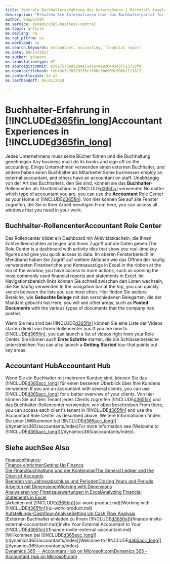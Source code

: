 ```yaml
---
title: Zentrale Buchhaltererfahrung des Unternehmens | Microsoft Ausgleich.
description: "Erhalten Sie Informationen über das Buchhalterportal für  Business Central. und das Buchhalterrollencenter, das interne und externe Buchhalter im Kundenunternehmen unterstützt."
author: edupont04
ms.service: dynamics365-business-central
ms.topic: article
ms.devlang: na
ms.tgt_pltfrm: na
ms.workload: na
ms.search.keywords: accountant, accounting, financial report
ms.date: 09/14/2017
ms.author: edupont
ms.translationtype: HT
ms.sourcegitcommit: e3917573a912a4e51416c4e926443c87513728fe
ms.openlocfilehash: feb49e3c78329235cff68c8be009c996b1111812
ms.contentlocale: de-at
ms.lasthandoff: 06/01/2018

---
```

# <a name="accountant-experiences-in-included365finlongincludesd365finlongmdmd"></a><span data-ttu-id="6e014-103">Buchhalter-Erfahrung in [!INCLUDE[d365fin_long](includes/d365fin_long_md.md)]</span><span class="sxs-lookup"><span data-stu-id="6e014-103">Accountant Experiences in [!INCLUDE[d365fin_long](includes/d365fin_long_md.md)]</span></span>
<span data-ttu-id="6e014-104">Jedes Unternehmens muss seine Bücher führen und die Buchhaltung genehmigen.</span><span class="sxs-lookup"><span data-stu-id="6e014-104">Any business must do its books and sign off on the accounting.</span></span> <span data-ttu-id="6e014-105">Einige Unternehmen verwenden einen externen Buchhalter, und andere haben einen Buchhalter als Mitarbeiter.</span><span class="sxs-lookup"><span data-stu-id="6e014-105">Some businesses employ an external accountant, and others have an accountant on staff.</span></span> <span data-ttu-id="6e014-106">Unabhängig von der Art des Buchhalters, den Sie sind, können sie das **Buchhalter**-Rollencenter als Startbildschirm in [!INCLUDE[d365fin](includes/d365fin_md.md)] verwenden.</span><span class="sxs-lookup"><span data-stu-id="6e014-106">No matter which type of accountant you are, you can use the **Accountant** Role Center as your Home in [!INCLUDE[d365fin](includes/d365fin_md.md)].</span></span> <span data-ttu-id="6e014-107">Von hier können Sie auf alle Fenster zugreifen, die Sie in Ihrer Arbeit benötigen.</span><span class="sxs-lookup"><span data-stu-id="6e014-107">From here, you can access all windows that you need in your work.</span></span>  

## <a name="accountant-role-center"></a><span data-ttu-id="6e014-108">Buchhalter-Rollencenter</span><span class="sxs-lookup"><span data-stu-id="6e014-108">Accountant Role Center</span></span>
<span data-ttu-id="6e014-109">Das Rollencenter bildet ein Dashboard mit Aktivitätskacheln, die Ihnen Echtzeitkennzahlen anzeigen und Ihnen Zugriff auf die Daten geben.</span><span class="sxs-lookup"><span data-stu-id="6e014-109">The Role Center is a dashboard with activity tiles that show you real-time key figures and give you quick access to data.</span></span> <span data-ttu-id="6e014-110">Im oberen Fensterbereich im Menüband haben Sie Zugriff auf weitere Aktionen wie das Öffnen der häufig verwendeten Finanberichte und Kontoauszüge in Excel.</span><span class="sxs-lookup"><span data-stu-id="6e014-110">In the ribbon at the top of the window, you have access to more actions, such as opening the most commonly used financial reports and statements in Excel.</span></span> <span data-ttu-id="6e014-111">Im Navigationsbereich links können Sie schnell zwischen den Listen wechseln, die Sie häufig verwenden.</span><span class="sxs-lookup"><span data-stu-id="6e014-111">In the navigation bar at the top, you can quickly switch between the lists you use most often.</span></span> <span data-ttu-id="6e014-112">Hier finden Sie weitere Bereiche, wie **Gebuchte Belege** mit den verschiedenen Belegarten, die der Mandant gebucht hat.</span><span class="sxs-lookup"><span data-stu-id="6e014-112">Here, you will see other areas, such as **Posted Documents** with the various types of documents that the company has posted.</span></span>  

<span data-ttu-id="6e014-113">Wenn Sie neu sind bei [!INCLUDE[d365fin](includes/d365fin_md.md)] können Sie eine Liste der Videos starten direkt von Ihrem Rollencenter aus.</span><span class="sxs-lookup"><span data-stu-id="6e014-113">If you are new to [!INCLUDE[d365fin](includes/d365fin_md.md)], you can launch a list of videos right from your Role Center.</span></span> <span data-ttu-id="6e014-114">Sie können auch **Erste Schritte** starten, die die Schlüsselbereiche unterstreichen.</span><span class="sxs-lookup"><span data-stu-id="6e014-114">You can also launch a **Getting Started** tour that points out key areas.</span></span>  

## <a name="accountant-hub"></a><span data-ttu-id="6e014-115">Accountant Hub</span><span class="sxs-lookup"><span data-stu-id="6e014-115">Accountant Hub</span></span>
<span data-ttu-id="6e014-116">Wenn Sie ein Buchhalter mit mehreren Kunden sind, können Sie das [!INCLUDE[d365acc_long](includes/d365acc_long_md.md)] für einen besseren Überblick über Ihre Kundens verwenden.</span><span class="sxs-lookup"><span data-stu-id="6e014-116">If you are an accountant with several clients, you can use [!INCLUDE[d365acc_long](includes/d365acc_long_md.md)] for a better overview of your clients.</span></span> <span data-ttu-id="6e014-117">Von hier können Sie auf den Tenant jedes Clients zugreifen [!INCLUDE[d365fin](includes/d365fin_md.md)] und das Buchhalter-Rollencenter verwenden, wie oben beschrieben.</span><span class="sxs-lookup"><span data-stu-id="6e014-117">From there, you can access each client's tenant in [!INCLUDE[d365fin](includes/d365fin_md.md)] and use the Accountant Role Center as described above.</span></span> <span data-ttu-id="6e014-118">Weitere Informationen finden Sie unter [Willkommen bei [!INCLUDE[d365acc_long](includes/d365acc_long_md.md)]](/dynamics365/accountants/index)</span><span class="sxs-lookup"><span data-stu-id="6e014-118">For more information see [Welcome to [!INCLUDE[d365acc_long](includes/d365acc_long_md.md)]](/dynamics365/accountants/index).</span></span>  

## <a name="see-also"></a><span data-ttu-id="6e014-119">Siehe auch</span><span class="sxs-lookup"><span data-stu-id="6e014-119">See Also</span></span>
[<span data-ttu-id="6e014-120">Finanzen</span><span class="sxs-lookup"><span data-stu-id="6e014-120">Finance</span></span>](finance.md)  
[<span data-ttu-id="6e014-121">Finance einrichten</span><span class="sxs-lookup"><span data-stu-id="6e014-121">Setting Up Finance</span></span>](finance-setup-finance.md)  
[<span data-ttu-id="6e014-122">Die Finanzbuchhaltung und der Kontenplan</span><span class="sxs-lookup"><span data-stu-id="6e014-122">The General Ledger and the Chart of Accounts</span></span>](finance-general-ledger.md)  
[<span data-ttu-id="6e014-123">Beenden von Jahresabschluss und Perioden</span><span class="sxs-lookup"><span data-stu-id="6e014-123">Closing Years and Periods</span></span>](year-close-years-periods.md)  
[<span data-ttu-id="6e014-124">Arbeiten mit Dimensionen</span><span class="sxs-lookup"><span data-stu-id="6e014-124">Working with Dimensions</span></span>](finance-dimensions.md)  
[<span data-ttu-id="6e014-125">Analysieren von Finanzauswertungen in Excel</span><span class="sxs-lookup"><span data-stu-id="6e014-125">Analyzing Financial Statements in Excel</span></span>](finance-analyze-excel.md)  
<span data-ttu-id="6e014-126">[Arbeiten mit [!INCLUDE[d365fin](includes/d365fin_md.md)]](ui-work-product.md)</span><span class="sxs-lookup"><span data-stu-id="6e014-126">[Working with [!INCLUDE[d365fin](includes/d365fin_md.md)]](ui-work-product.md)</span></span>  
[<span data-ttu-id="6e014-127">Aufstellungs-Cashflow-Analyse</span><span class="sxs-lookup"><span data-stu-id="6e014-127">Setting Up Cash Flow Analysis</span></span>](finance-setup-cash-flow-analyses.md)  
<span data-ttu-id="6e014-128">[Externen Buchhalter einladen zu Ihrem [!INCLUDE[d365fin](includes/d365fin_md.md)]](finance-invite-external-accountant.md)</span><span class="sxs-lookup"><span data-stu-id="6e014-128">[Invite Your External Accountant to Your [!INCLUDE[d365fin](includes/d365fin_md.md)]](finance-invite-external-accountant.md)</span></span>  
<span data-ttu-id="6e014-129">[Willkommen bei [!INCLUDE[d365acc_long](includes/d365acc_long_md.md)]](/dynamics365/accountants/index)</span><span class="sxs-lookup"><span data-stu-id="6e014-129">[Welcome to [!INCLUDE[d365acc_long](includes/d365acc_long_md.md)]](/dynamics365/accountants/index)</span></span>  
[<span data-ttu-id="6e014-130">Dynamics 365 — Accountant Hub on Microsoft.com</span><span class="sxs-lookup"><span data-stu-id="6e014-130">Dynamics 365 - Accountant Hub on Microsoft.com</span></span>](https://www.microsoft.com/en-us/dynamics365/financial-insights-for-accountants)  

